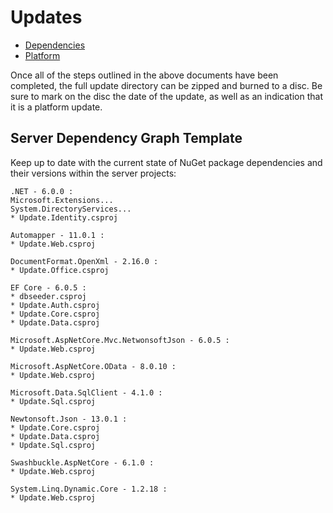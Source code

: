 # Updates

* [Dependencies](./01-dependencies.md)
* [Platform](./02-platform.md)

Once all of the steps outlined in the above documents have been completed, the full update directory can be zipped and burned to a disc. Be sure to mark on the disc the date of the update, as well as an indication that it is a platform update.

## Server Dependency Graph Template

Keep up to date with the current state of NuGet package dependencies and their versions within the server projects:

```
.NET - 6.0.0 :
Microsoft.Extensions...
System.DirectoryServices...
* Update.Identity.csproj

Automapper - 11.0.1 :
* Update.Web.csproj

DocumentFormat.OpenXml - 2.16.0 :
* Update.Office.csproj

EF Core - 6.0.5 :
* dbseeder.csproj
* Update.Auth.csproj
* Update.Core.csproj
* Update.Data.csproj

Microsoft.AspNetCore.Mvc.NetwonsoftJson - 6.0.5 :
* Update.Web.csproj

Microsoft.AspNetCore.OData - 8.0.10 :
* Update.Web.csproj

Microsoft.Data.SqlClient - 4.1.0 :
* Update.Sql.csproj

Newtonsoft.Json - 13.0.1 :
* Update.Core.csproj
* Update.Data.csproj
* Update.Sql.csproj

Swashbuckle.AspNetCore - 6.1.0 :
* Update.Web.csproj

System.Linq.Dynamic.Core - 1.2.18 :
* Update.Web.csproj
```

